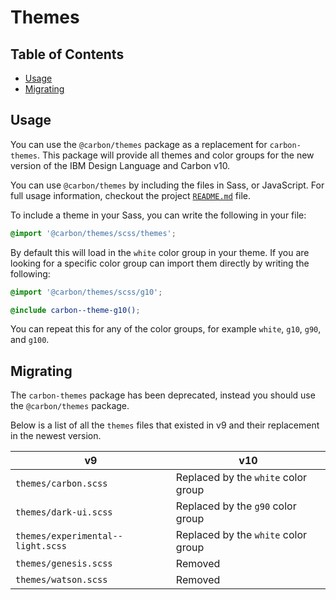 # Themes

<!-- prettier-ignore-start -->
<!-- START doctoc generated TOC please keep comment here to allow auto update -->
<!-- DON'T EDIT THIS SECTION, INSTEAD RE-RUN doctoc TO UPDATE -->
## Table of Contents

- [Usage](#usage)
- [Migrating](#migrating)

<!-- END doctoc generated TOC please keep comment here to allow auto update -->
<!-- prettier-ignore-end -->

## Usage

You can use the `@carbon/themes` package as a replacement for `carbon-themes`.
This package will provide all themes and color groups for the new version of the
IBM Design Language and Carbon v10.

You can use `@carbon/themes` by including the files in Sass, or JavaScript. For
full usage information, checkout the project
[`README.md`](../../packages/themes/README.md) file.

To include a theme in your Sass, you can write the following in your file:

```scss
@import '@carbon/themes/scss/themes';
```

By default this will load in the `white` color group in your theme. If you are
looking for a specific color group can import them directly by writing the
following:

```scss
@import '@carbon/themes/scss/g10';

@include carbon--theme-g10();
```

You can repeat this for any of the color groups, for example `white`, `g10`,
`g90`, and `g100`.

## Migrating

The `carbon-themes` package has been deprecated, instead you should use the
`@carbon/themes` package.

Below is a list of all the `themes` files that existed in v9 and their
replacement in the newest version.

| v9                                | v10                                 |
| --------------------------------- | ----------------------------------- |
| `themes/carbon.scss`              | Replaced by the `white` color group |
| `themes/dark-ui.scss`             | Replaced by the `g90` color group   |
| `themes/experimental--light.scss` | Replaced by the `white` color group |
| `themes/genesis.scss`             | Removed                             |
| `themes/watson.scss`              | Removed                             |
